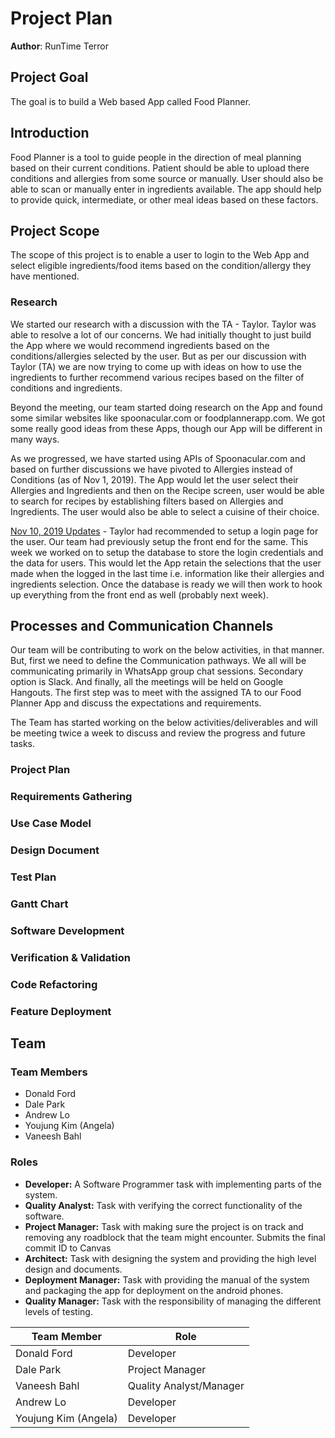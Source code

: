 # Project Plan

**Author**: RunTime Terror

## Project Goal
The goal is to build a Web based App called Food Planner. 

## Introduction

Food Planner is a tool to guide people in the direction of meal planning based on their current conditions. Patient should be able to upload there conditions and allergies from some source or manually. User should also be able to scan or manually enter in ingredients available. The app should help to provide quick, intermediate, or other meal ideas based on these factors.

## Project Scope
The scope of this project is to enable a user to login to the Web App and select eligible ingredients/food items based on the condition/allergy they have mentioned.

### **Research**

We started our research with a discussion with the TA - Taylor. Taylor was able to resolve a lot of our concerns. We had initially thought to just build the App where we would recommend ingredients based on the conditions/allergies selected by the user. But as per our discussion with Taylor (TA) we are now trying to come up with ideas on how to use the ingredients to further recommend various recipes based on the filter of conditions and ingredients. 

Beyond the meeting, our team started doing research on the App and found some similar websites like spoonacular.com or foodplannerapp.com. We got some really good ideas from these Apps, though our App will be different in many ways. 

As we progressed, we have started using APIs of Spoonacular.com and based on further discussions we have pivoted to Allergies instead of Conditions (as of Nov 1, 2019). The App would let the user select their Allergies and Ingredients and then on the Recipe screen, user would be able to search for recipes by establishing filters based on Allergies and Ingredients. The user would also be able to select a cuisine of their choice.

<u>Nov 10, 2019 Updates</u> - Taylor had recommended to setup a login page for the user. Our team had previously setup the front end for the same. This week we worked on to setup the database to store the login credentials and the data for users. This would let the App retain the selections that the user made when the logged in the last time i.e. information like their allergies and ingredients selection. Once the database is ready we will then work to hook up everything from the front end as well (probably next week).

## Processes and Communication Channels

Our team will be contributing to work on the below activities, in that manner. But, first we need to define the Communication pathways. We all will be communicating primarily in WhatsApp group chat sessions. Secondary option is Slack. And finally, all the meetings will be held on Google Hangouts.
The first step was to meet with the assigned TA to our Food Planner App and discuss the expectations and requirements. 

The Team has started working on the below activities/deliverables and will be meeting twice a week to discuss and review the progress and future tasks.

### Project Plan
### Requirements Gathering
### Use Case Model
### Design Document
### Test Plan
### Gantt Chart
### Software Development
### Verification & Validation
### Code Refactoring
### Feature Deployment



## Team

### Team Members

- Donald Ford
- Dale Park
- Andrew Lo
- Youjung Kim (Angela)
- Vaneesh Bahl

### Roles

- **Developer:** A Software Programmer task with implementing parts of the system.
- **Quality Analyst:** Task with verifying the correct functionality of the software.
- **Project Manager:** Task with making sure the project is on track and removing any roadblock that the team might encounter. Submits the final commit ID to Canvas
- **Architect:** Task with designing the system and providing the high level design and documents.
- **Deployment Manager:** Task with providing the manual of the system and packaging the app for deployment on the android phones.
- **Quality Manager:** Task with the responsibility of managing the different levels of testing.

Team Member   | Role
------------  |------
Donald Ford   | Developer
Dale Park     | Project Manager
Vaneesh Bahl  | Quality Analyst/Manager
Andrew Lo     | Developer
Youjung Kim (Angela)   | Developer
